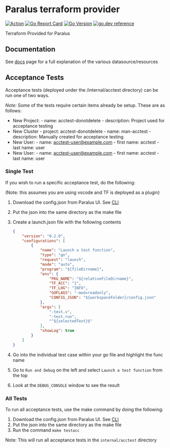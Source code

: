 # Paralus terraform provider

[![Action](https://github.com/iherbllc/terraform-provider-paralus/workflows/build/badge.svg)](https://github.com/iherbllc/terraform-provider-paralus/workflows/build/badge.svg)
[![Go Report Card](https://goreportcard.com/badge/github.com/iherbllc/terraform-provider-paralus)](https://goreportcard.com/badge/github.com/iherbllc/terraform-provider-paralus)
[![Go Version](https://img.shields.io/github/go-mod/go-version/iherbllc/terraform-provider-paralus)](https://img.shields.io/github/go-mod/go-version/iherbllc/terraform-provider-paralus)
[![go.dev reference](https://img.shields.io/badge/go.dev-reference-007d9c?logo=go&logoColor=white&style=flat-square)](https://pkg.go.dev/github.com/iherbllc/terraform-provider-paralus?tab=overview)

Terraform Provided for Paralus

## Documentation

See [docs](/docs) page for a full explanation of the various datasource/resources

## Acceptance Tests

Acceptance tests (deployed under the /internal/acctest directory) can be run one of two ways. 

*Note:* Some of the tests require certain items already be setup. These are as follows:

- New Project:
        - name: acctest-donotdelete
        - description: Project used for acceptance testing
- New Cluster
        - project: acctest-donotdelete
        - name: man-acctest
        - description: Manually created for acceptance testing
- New User:
        - name: acctest-user@example.com
        - first name: acctest
        - last name: user
- New User:
        - name: acctest-user@example.com
        - first name: acctest
        - last name: user

### Single Test

If you wish to run a specific acceptance test, do the following:

(Note: this assumes you are using vscode and TF is deployed as a plugin)

1. Download the config.json from Paralus UI. See [CLI](https://www.paralus.io/docs/usage/cli)
2. Put the json into the same directory as the make file
3. Create a launch.json file with the following contents

    ```json
    {
        "version": "0.2.0",
        "configurations": [
            {
                "name": "Launch a test function",
                "type": "go",
                "request": "launch",
                "mode": "auto",
                "program": "${fileDirname}",
                "env": {
                    "PKG_NAME": "${relativeFileDirname}",
                    "TF_ACC": "1",
                    "TF_LOG": "INFO",
                    "GOFLAGS": "-mod=readonly",
                    "CONFIG_JSON": "${workspaceFolder}/config.json"
                }, 
                "args": [
                    "-test.v",
                    "-test.run",
                    "^${selectedText}$"
                ],
                "showLog": true
            }
        ]
    }
    ```

5. Go into the individual test case within your go file and highlight the func name
6. Go to `Run and Debug` on the left and select `Launch a test function` from the top
7. Look at the `DEBUG_CONSOLE` window to see the result

### All Tests

To run all acceptance tests, use the make command by doing the following:

1. Download the config.json from Paralus UI. See [CLI](https://www.paralus.io/docs/usage/cli)
2. Put the json into the same directory as the make file
3. Run the command `make testacc`

Note: This will run all acceptance tests in the `internal/acctest` directory

